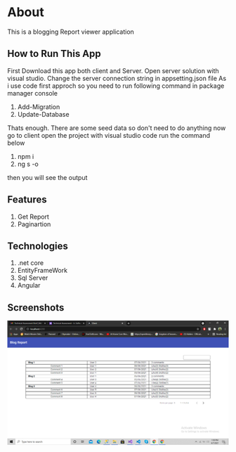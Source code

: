 # About
This is a blogging Report viewer application 

## How to Run This App
First Download this app both client and Server. Open server solution with visual studio.
Change the server connection string in appsetting.json file
As i use code first approch so you need to run following command in package manager console
1) Add-Migration
2) Update-Database

Thats enough. There are some seed data so don't need to do anything
now go to client open the project with visual studio code
run the command below
1) npm i
2) ng s -o

then you will see the output

## Features
1. Get Report
2. Paginartion

## Technologies
1. .net core
2. EntityFrameWork
3. Sql Server
4. Angular

## Screenshots
![Test Image 1](https://github.com/Piasuddin/MindForkInterView/blob/master/Screenshot%20(45).png)
